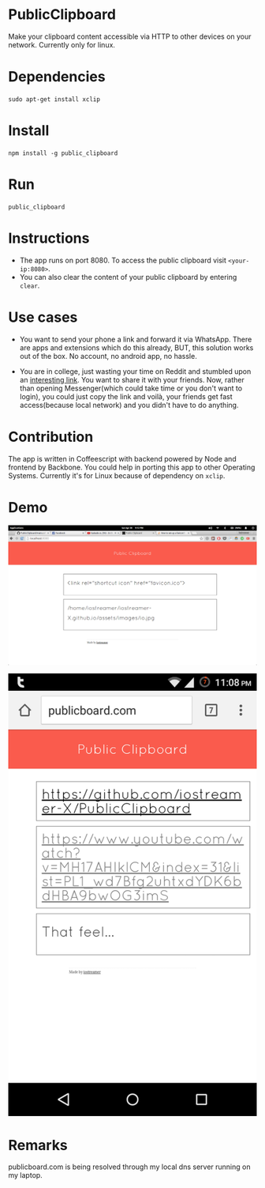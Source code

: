 # PublicClipboard
Make your clipboard content accessible via HTTP to other devices on your network. Currently only for linux.

# Dependencies
`sudo apt-get install xclip`

# Install
`npm install -g public_clipboard`

# Run
`public_clipboard`

# Instructions

- The app runs on port 8080. To access the public clipboard visit `<your-ip:8080>`.
- You can also clear the content of your public clipboard by entering `clear`.

# Use cases

- You want to send your phone a link and forward it via WhatsApp. There are apps and extensions which do this already, BUT, this solution works out of the box. No account, no android app, no hassle.

- You are in college, just wasting your time on Reddit and stumbled upon an [interesting link](https://www.reddit.com/user/_9MOTHER9HORSE9EYES9). You want to share it with your friends. Now, rather than opening Messenger(which could take time or you don't want to login), you could just copy the link and voilà, your friends get fast access(because local network) and you didn't have to do anything.

# Contribution

The app is written in Coffeescript with backend powered by Node and frontend by Backbone. You could help in porting this app to other Operating Systems. Currently it's for Linux because of dependency on `xclip`. 



# Demo
![](./scrsht.png)

![](./scrshtm.png)

# Remarks
publicboard.com is being resolved through my local dns server running on my laptop.
